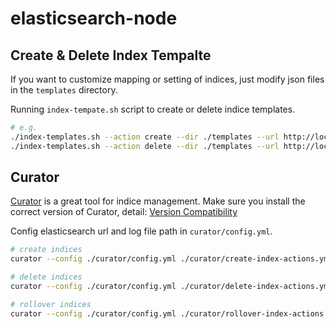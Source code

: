 # elasticsearch-node

## Create & Delete Index Tempalte

If you want to customize mapping or setting of indices, just modify json files in the `templates` directory.

Running `index-tempate.sh` script to create or delete indice templates.

```bash 
# e.g.
./index-templates.sh --action create --dir ./templates --url http://localhost:9200
./index-templates.sh --action delete --dir ./templates --url http://localhost:9200
```

## Curator

[Curator](https://github.com/elastic/curator) is a great tool for indice management. Make sure you install the correct version of Curator, detail: [Version Compatibility](https://www.elastic.co/guide/en/elasticsearch/client/curator/current/version-compatibility.html)

Config elasticsearch url and log file path in `curator/config.yml`.  

```bash
# create indices
curator --config ./curator/config.yml ./curator/create-index-actions.yml

# delete indices
curator --config ./curator/config.yml ./curator/delete-index-actions.yml

# rollover indices
curator --config ./curator/config.yml ./curator/rollover-index-actions.yml
```
